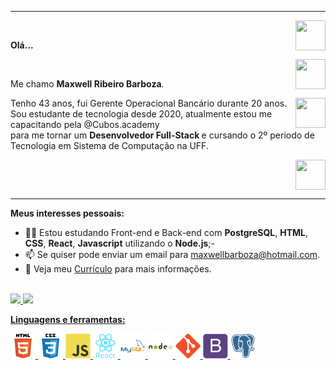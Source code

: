 <hr />
<a href="https://github.com/maxwell1102" target="_blank">
  <img align="right" src="https://cdn.iconscout.com/icon/free/png-256/github-108-438008.png" width="48px" height="48px">
</a><br />
<p align="left" > 
  <b> Olá...</b>
</p>
<a href="https://www.instagram.com/maxwell_r_barboza/" target="_blank">
  <img align="right" src="https://cdn.icon-icons.com/icons2/1211/PNG/512/1491579602-yumminkysocialmedia36_83067.png" width="48px" height="48px">
</a><br />
<p align="left" >
Me chamo <b> Maxwell Ribeiro Barboza</b>.
</p>
<a href="https://api.whatsapp.com/send?phone=5521965170368" target="_blank">
  <img align="right" src="https://e7.pngegg.com/pngimages/874/257/png-clipart-whatsapp-computer-icons-computer-software-whatsapp-text-logo-thumbnail.png" width="48px" height="48px">
</a>
<p align="left" >
Tenho 43 anos, fui Gerente Operacional Bancário durante 20 anos.
  <br/>
Sou estudante de tecnologia desde 2020, atualmente estou me capacitando pela @Cubos.academy<br/>
para me tornar um <b>Desenvolvedor Full-Stack </b> e cursando o 2º periodo de Tecnologia em Sistema de Computação na UFF.
</p>
<a href="https://www.linkedin.com/in/maxwell-ribeiro-barboza-2677351a5/" target="_blank">
  <img align="right" src="https://i.ibb.co/Kx2GSrT/linkedin.png" width="48px" height="48px">
</a>
<br/>

<p align="left" >

<br/>
<hr />

**Meus interesses pessoais:**


- 👩‍💻 Estou estudando Front-end e Back-end com **PostgreSQL**, **HTML**, **CSS**, **React**, **Javascript** utilizando o **Node.js**;-       
- 📫 Se quiser pode enviar um email para maxwellbarboza@hotmail.com.
- 📝 Veja meu <a href="https://drive.google.com/file/d/1JUpY2qUKWvgs53Y2XEd256ZiOuhXywxd/view?usp=sharing" target="_blank">Currículo</a> para mais informações.
<br/>
<div>
  <a href="https://github.com/maxwelllbarboza">
  <img height="140em" src="https://github-readme-stats.vercel.app/api?username=maxwelllbarboza&show_icons=true&theme=dark&include_all_commits=true&count_private=true"/>
  <img height="140em" src="https://github-readme-stats.vercel.app/api/top-langs/?username=maxwelllbarboza&layout=compact&langs_count=16&theme=dark"/>
</div>

**Linguagens e ferramentas:**  

<p align="left">
<img src="https://raw.githubusercontent.com/devicons/devicon/master/icons/html5/html5-original-wordmark.svg" alt="html5" width="40" height="40"/> 
<img src="https://raw.githubusercontent.com/devicons/devicon/master/icons/css3/css3-original-wordmark.svg" alt="css3" width="40" height="40"/> 
<img src="https://raw.githubusercontent.com/devicons/devicon/master/icons/javascript/javascript-original.svg" alt="javascript" width="40" height="40"/> 
<img src="https://raw.githubusercontent.com/devicons/devicon/master/icons/react/react-original-wordmark.svg" alt="react" width="40" height="40"/> 
<img src="https://raw.githubusercontent.com/devicons/devicon/master/icons/mysql/mysql-original-wordmark.svg" alt="mysql" width="40" height="40"/> 
<img src="https://raw.githubusercontent.com/devicons/devicon/master/icons/nodejs/nodejs-original-wordmark.svg" alt="nodejs" width="40" height="40"/> 
<img src="https://raw.githubusercontent.com/devicons/devicon/master/icons/git/git-original.svg" alt="git" width="40" height="40"/> 
<img src="https://raw.githubusercontent.com/devicons/devicon/master/icons/bootstrap/bootstrap-plain.svg" alt="Bootstrap" width="40" height="40" />
<img src="https://raw.githubusercontent.com/devicons/devicon/master/icons/postgresql/postgresql-plain.svg" alt="postgresql" width="40" height="40" />

</p>
